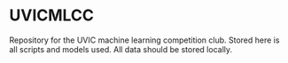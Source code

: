 # UVICMLCC
Repository for the UVIC machine learning competition club. Stored here is all scripts and models used. All data should be stored locally.
